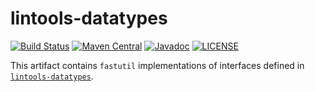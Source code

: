 lintools-datatypes
==================
[![Build Status](https://travis-ci.org/lintool/tools.svg?branch=master)](https://travis-ci.org/lintool/tools)
[![Maven Central](https://maven-badges.herokuapp.com/maven-central/tl.lin/lintools-datatypes-fastutil/badge.svg)](https://maven-badges.herokuapp.com/maven-central/tl.lin/lintools-datatypes-fastutil)
[![Javadoc](https://javadoc-badge.appspot.com/tl.lin/lintools-datatypes-fastutil.svg?label=javadoc)](https://lintool.github.io/tools-javadoc/lintools-datatypes-fastutil/1.1.1/apidocs/)
[![LICENSE](https://img.shields.io/badge/license-Apache-blue.svg?style=flat-square)](../LICENSE)

This artifact contains `fastutil` implementations of interfaces defined in [`lintools-datatypes`](../lintools-datatypes/).
